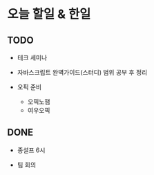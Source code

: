 # 오늘 할일 & 한일

## TODO

- 테크 세미나

- 자바스크립트 완벽가이드(스터디) 범위 공부 후 정리

- 오픽 준비

  - 오픽노잼
  - 여우오픽

## DONE

- 종설프 6시

- 팀 회의
